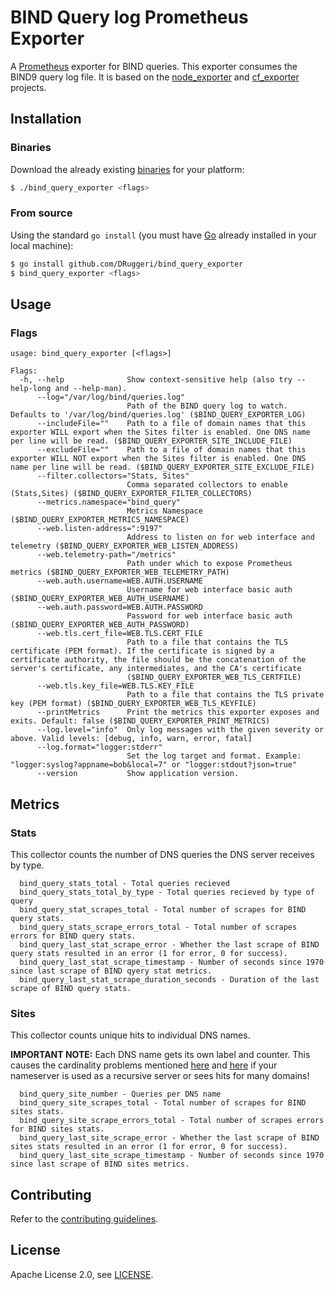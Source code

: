 # BIND Query log Prometheus Exporter

A [Prometheus](https://prometheus.io) exporter for BIND queries. This exporter consumes the BIND9 query log file. It is based on the [node_exporter](https://github.com/prometheus/node_exporter) and [cf_exporter](https://github.com/bosh-prometheus/cf_exporter) projects.

## Installation

### Binaries

Download the already existing [binaries](https://github.com/DRuggeri/bind_query_exporter/releases) for your platform:

```bash
$ ./bind_query_exporter <flags>
```

### From source

Using the standard `go install` (you must have [Go](https://golang.org/) already installed in your local machine):

```bash
$ go install github.com/DRuggeri/bind_query_exporter
$ bind_query_exporter <flags>
```

## Usage

### Flags

```
usage: bind_query_exporter [<flags>]

Flags:
  -h, --help              Show context-sensitive help (also try --help-long and --help-man).
      --log="/var/log/bind/queries.log"
                          Path of the BIND query log to watch. Defaults to '/var/log/bind/queries.log' ($BIND_QUERY_EXPORTER_LOG)
      --includeFile=""    Path to a file of domain names that this exporter WILL export when the Sites filter is enabled. One DNS name per line will be read. ($BIND_QUERY_EXPORTER_SITE_INCLUDE_FILE)
      --excludeFile=""    Path to a file of domain names that this exporter WILL NOT export when the Sites filter is enabled. One DNS name per line will be read. ($BIND_QUERY_EXPORTER_SITE_EXCLUDE_FILE)
      --filter.collectors="Stats, Sites"
                          Comma separated collectors to enable (Stats,Sites) ($BIND_QUERY_EXPORTER_FILTER_COLLECTORS)
      --metrics.namespace="bind_query"
                          Metrics Namespace ($BIND_QUERY_EXPORTER_METRICS_NAMESPACE)
      --web.listen-address=":9197"
                          Address to listen on for web interface and telemetry ($BIND_QUERY_EXPORTER_WEB_LISTEN_ADDRESS)
      --web.telemetry-path="/metrics"
                          Path under which to expose Prometheus metrics ($BIND_QUERY_EXPORTER_WEB_TELEMETRY_PATH)
      --web.auth.username=WEB.AUTH.USERNAME
                          Username for web interface basic auth ($BIND_QUERY_EXPORTER_WEB_AUTH_USERNAME)
      --web.auth.password=WEB.AUTH.PASSWORD
                          Password for web interface basic auth ($BIND_QUERY_EXPORTER_WEB_AUTH_PASSWORD)
      --web.tls.cert_file=WEB.TLS.CERT_FILE
                          Path to a file that contains the TLS certificate (PEM format). If the certificate is signed by a certificate authority, the file should be the concatenation of the server's certificate, any intermediates, and the CA's certificate
                          ($BIND_QUERY_EXPORTER_WEB_TLS_CERTFILE)
      --web.tls.key_file=WEB.TLS.KEY_FILE
                          Path to a file that contains the TLS private key (PEM format) ($BIND_QUERY_EXPORTER_WEB_TLS_KEYFILE)
      --printMetrics      Print the metrics this exporter exposes and exits. Default: false ($BIND_QUERY_EXPORTER_PRINT_METRICS)
      --log.level="info"  Only log messages with the given severity or above. Valid levels: [debug, info, warn, error, fatal]
      --log.format="logger:stderr"
                          Set the log target and format. Example: "logger:syslog?appname=bob&local=7" or "logger:stdout?json=true"
      --version           Show application version.
```

## Metrics

### Stats
This collector counts the number of DNS queries the DNS server receives by type.

```
  bind_query_stats_total - Total queries recieved
  bind_query_stats_total_by_type - Total queries recieved by type of query
  bind_query_stat_scrapes_total - Total number of scrapes for BIND query stats.
  bind_query_stats_scrape_errors_total - Total number of scrapes errors for BIND query stats.
  bind_query_last_stat_scrape_error - Whether the last scrape of BIND query stats resulted in an error (1 for error, 0 for success).
  bind_query_last_stat_scrape_timestamp - Number of seconds since 1970 since last scrape of BIND qyery stat metrics.
  bind_query_last_stat_scrape_duration_seconds - Duration of the last scrape of BIND query stats.
```

### Sites
This collector counts unique hits to individual DNS names.

**IMPORTANT NOTE:** Each DNS name gets its own label and counter. This causes the cardinality problems mentioned [here](https://prometheus.io/docs/practices/instrumentation/#do-not-overuse-labels) and [here](https://prometheus.io/docs/practices/naming/#labels) if your nameserver is used as a recursive server or sees hits for many domains!

```
  bind_query_site_number - Queries per DNS name
  bind_query_site_scrapes_total - Total number of scrapes for BIND sites stats.
  bind_query_site_scrape_errors_total - Total number of scrapes errors for BIND sites stats.
  bind_query_last_site_scrape_error - Whether the last scrape of BIND sites stats resulted in an error (1 for error, 0 for success).
  bind_query_last_site_scrape_timestamp - Number of seconds since 1970 since last scrape of BIND sites metrics.

```

## Contributing

Refer to the [contributing guidelines](https://github.com/DRuggeri/bind_query_exporter/blob/master/CONTRIBUTING.md).

## License

Apache License 2.0, see [LICENSE](https://github.com/DRuggeri/bind_query_exporter/blob/master/LICENSE).
